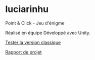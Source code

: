 # luciarinhu
Point &amp; Click - Jeu d'énigme 

Réalisé en équipe
Développé avec Unity. 

[Tester la version classique](https://nicolas-lcn.itch.io/luciarinhu)

[Rapport de projet]()
